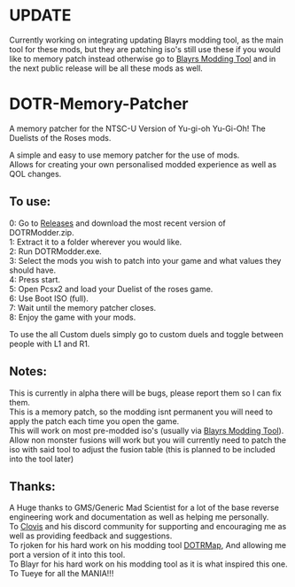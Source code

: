 # UPDATE
 Currently working on integrating updating Blayrs modding tool, as the main tool for these mods, but they are patching iso's
 still use these if you would like to memory patch instead otherwise go to [Blayrs Modding Tool](https://github.com/Blayr/DOTR-Modding-Tool)
 and in the next public release will be all these mods as well.
# DOTR-Memory-Patcher
 A memory patcher for the NTSC-U Version of Yu-gi-oh Yu-Gi-Oh! The Duelists of the Roses mods.  

A simple and easy to use memory patcher for the use of mods.\
Allows for creating your own personalised modded experience as well as QOL changes.
## To use:
0: Go to [Releases](https://github.com/batzpup/DOTR-Memory-Patcher/releases) and download the most recent version of DOTRModder.zip.\
1: Extract it to a folder wherever you would like.\
2: Run DOTRModder.exe.\
3: Select the mods you wish to patch into your game and what values they should have.\
4: Press start.\
5: Open Pcsx2 and load your Duelist of the roses game.\
6: Use Boot ISO (full).\
7: Wait until the memory patcher closes.\
8: Enjoy the game with your mods.

To use the all Custom duels simply go to custom duels and toggle between people with L1 and R1.


## Notes:
This is currently in alpha there will be bugs, please report them so I can fix them.\
This is a memory patch, so the modding isnt permanent you will need to apply the patch each time you open the game.\
This will work on most pre-modded iso's (usually via [Blayrs Modding Tool](https://github.com/Blayr/DOTR-Modding-Tool)).\
Allow non monster fusions will work but you will currently need to patch the iso with said tool to adjust the fusion table (this is planned to be included into the tool later)


## Thanks:
A Huge thanks to GMS/Generic Mad Scientist for a lot of the base reverse engineering work and documentation as well as helping me personally.\
To [Clovis](https://www.youtube.com/@ClovissenpaiDotR) and his discord community for supporting and encouraging me as well as providing feedback and suggestions.\
To rjoken for his hard work on his modding tool [DOTRMap](https://github.com/rjoken/DOTRMap), And allowing me port a version of it into this tool.\
To Blayr for his hard work on his modding tool as it is what inspired this one.\
To Tueye for all the MANIA!!!
